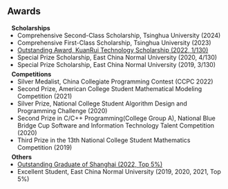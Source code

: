 ## Awards

<h4 style="margin:0 10px 0;">Scholarships</h4>

<ul style="margin:0 0 5px;">
  <li><autocolor>Comprehensive Second-Class Scholarship, Tsinghua University (2024)</autocolor></li>
   <li><autocolor>Comprehensive First-Class Scholarship, Tsinghua University (2023)</autocolor></li>
  <li><a href="https://www.cs.ecnu.edu.cn/17/59/c19867a399193/page.html/"><autocolor>Outstanding Award, KuanRui Technology Scholarship (2022, 1/130)</autocolor></a></li>
  <li><autocolor>Special Prize Scholarship, East China Normal University (2020, 4/130)</autocolor></li>
  <li><autocolor>Special Prize Scholarship, East China Normal University (2019, 3/130)</autocolor></li>
</ul>

<h4 style="margin:0 10px 0;">Competitions</h4>

<ul style="margin:0 0 5px;">
  <li><autocolor>Silver Medalist, China Collegiate Programming Contest (CCPC 2022)</autocolor></li>
  <li><autocolor>Second Prize, American College Student Mathematical Modeling Competition (2021)</autocolor></li>
  <li><autocolor>Silver Prize, National College Student Algorithm Design and Programming Challenge (2020)</autocolor></li>
  <li><autocolor>Second Prize in C/C++ Programming(College Group A), National Blue Bridge Cup Software and Information Technology Talent Competition (2020)</autocolor></li>
  <li><autocolor>Third Prize in the 13th National College Student Mathematics Competition (2019)</autocolor></li>
</ul>

<h4 style="margin:0 10px 0;">Others</h4>

<ul style="margin:0 0 20px;">
  <li><a href="https://mp.weixin.qq.com/s/ARsVZ92H7yHd6Bf6SuOpng"><autocolor>Outstanding Graduate of Shanghai (2022, Top 5%)</autocolor></a></li>
  <li><autocolor>Excellent Student, East China Normal University (2019, 2020, 2021, Top 5%)</autocolor></li>
</ul>
